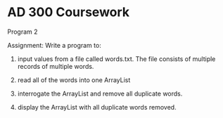 # AD 300 Coursework
Program 2

Assignment:
Write a program to:

1) input values from a file called words.txt. The file consists of multiple records of multiple words.

2) read all of the words into one ArrayList

3) interrogate the ArrayList and remove all duplicate words.

4) display the ArrayList with all duplicate words removed.
